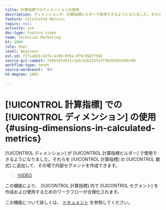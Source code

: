 ```yaml
---
title: 計算指標でのディメンションの使用
description: ディメンションが、計算指標ビルダーで使用できるようになりました。それらを計算指標の数式に追加して、その場で内部セグメントを作成できます。
feature: Calculated Metrics
topics: null
activity: use
doc-type: feature video
team: Technical Marketing
kt: 1904
role: User
level: Beginner
exl-id: f2f1a820-63fe-4c80-8fba-0f9c9687f56d
source-git-commit: fe861dfd541c1b9cb3b233fa3f56d55054305fd9
workflow-type: tm+mt
source-wordcount: '93'
ht-degree: 100%

---
```


# [!UICONTROL 計算指標] での [!UICONTROL ディメンション] の使用 {#using-dimensions-in-calculated-metrics}

[!UICONTROL ディメンション] が [!UICONTROL 計算指標ビルダー] で使用できるようになりました。それらを [!UICONTROL 計算指標] の [!UICONTROL 数式] に追加して、その場で内部セグメントを作成できます。

>[!VIDEO](https://video.tv.adobe.com/v/23723/?quality=12)

この機能により、 [!UICONTROL 計算指標] 内で [!UICONTROL セグメント] を作成および使用するためのワークフローが合理化されます。

この機能について詳しくは、 [ドキュメント](https://experienceleague.adobe.com/docs/analytics/components/calculated-metrics/calcmetric-workflow/cm-build-metrics.html?lang=ja) を参照してください。
